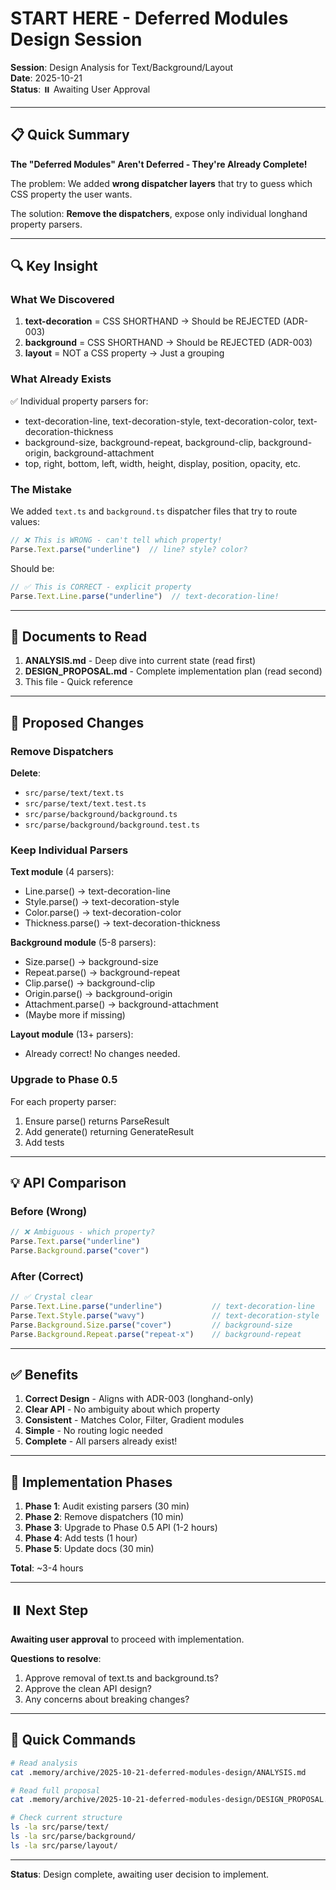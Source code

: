 # START HERE - Deferred Modules Design Session

**Session**: Design Analysis for Text/Background/Layout  
**Date**: 2025-10-21  
**Status**: ⏸️ Awaiting User Approval

---

## 📋 Quick Summary

**The "Deferred Modules" Aren't Deferred - They're Already Complete!**

The problem: We added **wrong dispatcher layers** that try to guess which CSS property the user wants.

The solution: **Remove the dispatchers**, expose only individual longhand property parsers.

---

## 🔍 Key Insight

### What We Discovered

1. **text-decoration** = CSS SHORTHAND → Should be REJECTED (ADR-003)
2. **background** = CSS SHORTHAND → Should be REJECTED (ADR-003)
3. **layout** = NOT a CSS property → Just a grouping

### What Already Exists

✅ Individual property parsers for:
- text-decoration-line, text-decoration-style, text-decoration-color, text-decoration-thickness
- background-size, background-repeat, background-clip, background-origin, background-attachment
- top, right, bottom, left, width, height, display, position, opacity, etc.

### The Mistake

We added `text.ts` and `background.ts` dispatcher files that try to route values:

```typescript
// ❌ This is WRONG - can't tell which property!
Parse.Text.parse("underline")  // line? style? color?
```

Should be:

```typescript
// ✅ This is CORRECT - explicit property
Parse.Text.Line.parse("underline")  // text-decoration-line!
```

---

## 📁 Documents to Read

1. **ANALYSIS.md** - Deep dive into current state (read first)
2. **DESIGN_PROPOSAL.md** - Complete implementation plan (read second)
3. This file - Quick reference

---

## 🎯 Proposed Changes

### Remove Dispatchers

**Delete**:
- `src/parse/text/text.ts`
- `src/parse/text/text.test.ts`
- `src/parse/background/background.ts`
- `src/parse/background/background.test.ts`

### Keep Individual Parsers

**Text module** (4 parsers):
- Line.parse() → text-decoration-line
- Style.parse() → text-decoration-style
- Color.parse() → text-decoration-color
- Thickness.parse() → text-decoration-thickness

**Background module** (5-8 parsers):
- Size.parse() → background-size
- Repeat.parse() → background-repeat
- Clip.parse() → background-clip
- Origin.parse() → background-origin
- Attachment.parse() → background-attachment
- (Maybe more if missing)

**Layout module** (13+ parsers):
- Already correct! No changes needed.

### Upgrade to Phase 0.5

For each property parser:
1. Ensure parse() returns ParseResult<T>
2. Add generate() returning GenerateResult
3. Add tests

---

## 💡 API Comparison

### Before (Wrong)
```typescript
// ❌ Ambiguous - which property?
Parse.Text.parse("underline")
Parse.Background.parse("cover")
```

### After (Correct)
```typescript
// ✅ Crystal clear
Parse.Text.Line.parse("underline")           // text-decoration-line
Parse.Text.Style.parse("wavy")               // text-decoration-style
Parse.Background.Size.parse("cover")         // background-size
Parse.Background.Repeat.parse("repeat-x")    // background-repeat
```

---

## ✅ Benefits

1. **Correct Design** - Aligns with ADR-003 (longhand-only)
2. **Clear API** - No ambiguity about which property
3. **Consistent** - Matches Color, Filter, Gradient modules
4. **Simple** - No routing logic needed
5. **Complete** - All parsers already exist!

---

## 🚀 Implementation Phases

1. **Phase 1**: Audit existing parsers (30 min)
2. **Phase 2**: Remove dispatchers (10 min)
3. **Phase 3**: Upgrade to Phase 0.5 API (1-2 hours)
4. **Phase 4**: Add tests (1 hour)
5. **Phase 5**: Update docs (30 min)

**Total**: ~3-4 hours

---

## ⏸️ Next Step

**Awaiting user approval** to proceed with implementation.

**Questions to resolve**:
1. Approve removal of text.ts and background.ts?
2. Approve the clean API design?
3. Any concerns about breaking changes?

---

## 📖 Quick Commands

```bash
# Read analysis
cat .memory/archive/2025-10-21-deferred-modules-design/ANALYSIS.md

# Read full proposal
cat .memory/archive/2025-10-21-deferred-modules-design/DESIGN_PROPOSAL.md

# Check current structure
ls -la src/parse/text/
ls -la src/parse/background/
ls -la src/parse/layout/
```

---

**Status**: Design complete, awaiting user decision to implement.
